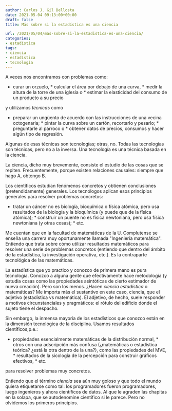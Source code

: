 ```yaml
---
author: Carlos J. Gil Bellosta
date: 2021-05-04 09:13:00+00:00
draft: false
title: Más sobre si la estadística es una ciencia

url: /2021/05/04/mas-sobre-si-la-estadistica-es-una-ciencia/
categories:
- estadística
tags:
- ciencia
- estadística
- tecnología
---
```





A veces nos encontramos con problemas como:





  * curar un orzuelo,  * calcular el área por debajo de una curva,  * medir la altura de la torre de una iglesia o  * estimar la elasticidad del consumo de un producto a su precio





y utilizamos _técnicas_ como





  * preparar un ungüento de acuerdo con las instrucciones de una vecina octogenaria;  * pintar la curva sobre un cartón, recortarlo y pesarlo;  * preguntarle al párroco o  * obtener datos de precios, consumos y hacer algún tipo de regresión.





Algunas de esas técnicas son tecnologías; otras, no. Todas las tecnologías son técnicas, pero no a la inversa. Una tecnología es una técnica basada en la ciencia.







La ciencia, dicho muy brevemente, consiste el estudio de las cosas que se repiten. Frecuentemente, porque existen relaciones causales: siempre que hago A, obtengo B.







Los científicos estudian fenómenos concretos y obtienen conclusiones (pretendidamente) generales. Los tecnólogos aplican esos principios generales para resolver problemas concretos:





  * tratar un cáncer no es biología, bioquímica o física atómica, pero usa resultados de la biología y la bioquímica (y puede que de la física atómica);  * construir un puente no es física newtoniana, pero usa física newtoniana (y otras cosas);  * etc.





Me cuentan que en la facultad de matemáticas de la U. Complutense se enseña una carrera muy oportunamente llamada "Ingeniería matemática". Entiendo que trata sobre cómo utilizar resultados matemáticos para resolver una serie de problemas concretos (entiendo que dentro del ámbito de la estadística, la investigación operativa, etc.). Es la contraparte tecnológica de las matemáticas.







La estadística que yo practico y conozco de primera mano es pura tecnología. Conozco a alguna gente que efectivamente hace metodología (y estudia cosas como las propiedades asintóticas de cierto estimador de nueva creación). Pero son los menos. ¿Hacen _ciencia estadística_ o matemáticas? Me importa más el sustantivo en este caso, ciencia, que el adjetivo (estadística vs matemática). El adjetivo, de hecho, suele responder a motivos circunstanciales y pragmáticos: el rótulo del edificio donde el sujeto tiene el despacho.







Sin embargo, la inmensa mayoría de los estadísticos que conozco están en la dimensión tecnológica de la disciplina. Usamos resultados científicos,p.e.:





  * propiedades esencialmente matemáticas de la distribución normal,  * otros con una adscripción más confusa (¿matemáticas o estadística teórica? ¿está la otra dentro de la una?), como las propiedades del MVE,  * resultados de la sicología de la percepción para construir gráficos efectivos,  * etc.





para resolver problemas muy concretos.







Entiendo que el término _ciencia_ sea aún muy goloso y que todo el mundo quiera etiquetarse como tal: los programadores fueron programadores, luego ingenieros y ahora científicos de datos. Al que le agraden las chapitas en la solapa, que se autodenomine científico si le parece. Pero no olvidemos los primeros principios.



